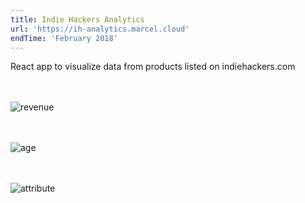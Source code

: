 ```yaml
---
title: Indie Hackers Analytics
url: 'https://ih-analytics.marcel.cloud'
endTime: 'February 2018'
---
```


React app to visualize data from products listed on indiehackers.com

<div style="margin-top: 48px" class="shadow">
  <img src="/images/projects/1/ih-analytics-1.png" alt="revenue">
</div>

<div style="margin-top: 48px" class="shadow">
  <img src="/images/projects/1/ih-analytics-2.png" alt="age">
</div>

<div style="margin-top: 48px" class="shadow">
  <img src="/images/projects/1/ih-analytics-3.png" alt="attribute">
</div>
